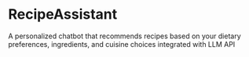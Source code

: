 # RecipeAssistant
A personalized chatbot that recommends recipes based on your dietary preferences, ingredients, and cuisine choices integrated with LLM API


